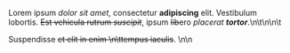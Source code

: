 Lorem ipsum *dolor sit amet*, consectetur **adipiscing** elit.
Vestibulum lobortis. ~~Est vehicula rutrum *suscipit*~~, ipsum ~~lib~~ero *placerat **tortor***.\n\t\n\\n\\t

Suspendisse ~~et elit in enim \\n\\ttempus iaculis~~.
 \n\n